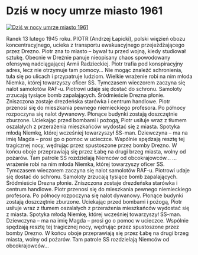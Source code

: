 Dziś w nocy umrze miasto 1961 
=============
[![Dziś w nocy umrze miasto 1961 ](http://vidos.pl/images/player.gif)](http://vidos.pl/dzis-w-nocy-umrze-miasto-1961)

 Ranek 13 lutego 1945 roku. PIOTR (Andrzej Łapicki), polski więzień obozu koncentracyjnego, ucieka z transportu ewakuacyjnego przejeżdżającego przez Drezno. Piotr zna to miasto – bywał tu przed wojną, kiedy studiował sztukę. Obecnie w Dreźnie panuje nieopisany chaos spowodowany ofensywą nadciągającej Armii Radzieckiej. Piotr trafia pod konspiracyjny adres, lecz nie otrzymuje tam pomocy... Nie mogąc znaleźć schronienia, tuła się po ulicach i przypatruje ludziom. Wielkie wrażenie robi na nim młoda Niemka, której towarzyszy oficer SS. Tymczasem wieczorem zaczyna się nalot samolotów RAF-u. Piotrowi udaje się dostać do schronu. Samoloty zrzucają tysiące bomb zapalających. Śródmieście Drezna płonie. Zniszczona zostaje drezdeńska starówka i centrum handlowe. Piotr przenosi się do mieszkania pewnego niemieckiego profesora. Po północy rozpoczyna się nalot dywanowy. Płonące budynki zostają doszczętnie zburzone. Uciekając przed bombami i pożogą, Piotr usiłuje wraz z tłumem oszalałych z przerażenia mieszkańców wydostać się z miasta. Spotyka młodą Niemkę, której wcześniej towarzyszył SS-man. Dziewczyna – ma na imię Magda – prosi go o pomoc w ucieczce. Wspólnie spędzają resztę tej tragicznej nocy, wędrując przez spustoszone przez bomby Drezno. W końcu oboje przeprawiają się przez Łabę na drugi brzeg miasta, wolny od pożarów. Tam patrole SS rozdzielają Niemców od obcokrajowców...  ... wrażenie robi na nim młoda Niemka, której towarzyszy oficer SS. Tymczasem wieczorem zaczyna się nalot samolotów RAF-u. Piotrowi udaje się dostać do schronu. Samoloty zrzucają tysiące bomb zapalających. Śródmieście Drezna płonie. Zniszczona zostaje drezdeńska starówka i centrum handlowe. Piotr przenosi się do mieszkania pewnego niemieckiego profesora. Po północy rozpoczyna się nalot dywanowy. Płonące budynki zostają doszczętnie zburzone. Uciekając przed bombami i pożogą, Piotr usiłuje wraz z tłumem oszalałych z przerażenia mieszkańców wydostać się z miasta. Spotyka młodą Niemkę, której wcześniej towarzyszył SS-man. Dziewczyna – ma na imię Magda – prosi go o pomoc w ucieczce. Wspólnie spędzają resztę tej tragicznej nocy, wędrując przez spustoszone przez bomby Drezno. W końcu oboje przeprawiają się przez Łabę na drugi brzeg miasta, wolny od pożarów. Tam patrole SS rozdzielają Niemców od obcokrajowców...
